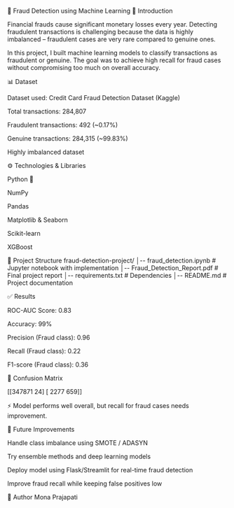 📌 Fraud Detection using Machine Learning
📖 Introduction

Financial frauds cause significant monetary losses every year. Detecting fraudulent transactions is challenging because the data is highly imbalanced – fraudulent cases are very rare compared to genuine ones.

In this project, I built machine learning models to classify transactions as fraudulent or genuine. The goal was to achieve high recall for fraud cases without compromising too much on overall accuracy.

📊 Dataset

Dataset used: Credit Card Fraud Detection Dataset (Kaggle)

Total transactions: 284,807

Fraudulent transactions: 492 (~0.17%)

Genuine transactions: 284,315 (~99.83%)

Highly imbalanced dataset

⚙️ Technologies & Libraries

Python 🐍

NumPy

Pandas

Matplotlib & Seaborn

Scikit-learn

XGBoost

📂 Project Structure
fraud-detection-project/
│-- fraud_detection.ipynb       # Jupyter notebook with implementation
│-- Fraud_Detection_Report.pdf   # Final project report
│-- requirements.txt             # Dependencies
│-- README.md                    # Project documentation

✅ Results

ROC-AUC Score: 0.83

Accuracy: 99%

Precision (Fraud class): 0.96

Recall (Fraud class): 0.22

F1-score (Fraud class): 0.36

📌 Confusion Matrix

[[347871    24]
 [  2277   659]]

 ⚡ Model performs well overall, but recall for fraud cases needs improvement.

🔮 Future Improvements

Handle class imbalance using SMOTE / ADASYN

Try ensemble methods and deep learning models

Deploy model using Flask/Streamlit for real-time fraud detection

Improve fraud recall while keeping false positives low

👩 Author
Mona Prajapati
